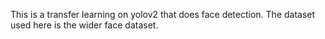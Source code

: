 This is a transfer learning on yolov2 that does face detection. The dataset used here is the wider face dataset.
